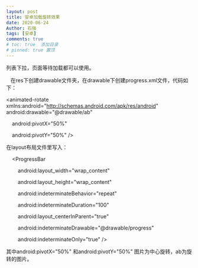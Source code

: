 ```yaml
---
layout: post
title: 安卓加载旋转效果
date: 2020-06-24
Author: 石强 
tags: [安卓]
comments: true
# toc: true  添加目录
# pinned: true 置顶
---
```

列表下拉，页面等待加载都可以使用。

   在res下创建drawable文件夹，在drawable下创建progress.xml文件，代码如下：

<?xml version="1.0" encoding="utf-8"?>

<animated-rotate xmlns:android="http://schemas.android.com/apk/res/android"   
 
    android:drawable="@drawable/ab"    

    android:pivotX="50%"    

    android:pivotY="50%" />

在layout布局文件里写入：

    <ProgressBar

        android:layout_width="wrap_content"

        android:layout_height="wrap_content"

        android:indeterminateBehavior="repeat"

        android:indeterminateDuration="100"

        android:layout_centerInParent="true"

        android:indeterminateDrawable="@drawable/progress"

        android:indeterminateOnly="true" />

其中android:pivotX="50%" 和android:pivotY="50%" 图片为中心旋转，ab为旋转的图片。
